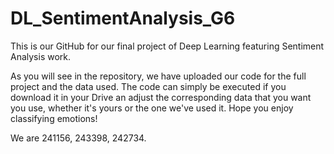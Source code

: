 # DL_SentimentAnalysis_G6
This is our GitHub for our final project of Deep Learning featuring Sentiment Analysis work.

As you will see in the repository, we have uploaded our code for the full project and the data used. The code can simply be executed if you download it in your Drive
an adjust the corresponding data that you want you use, whether it's yours or the one we've used it. Hope you enjoy classifying emotions!

We are 241156, 243398, 242734.
